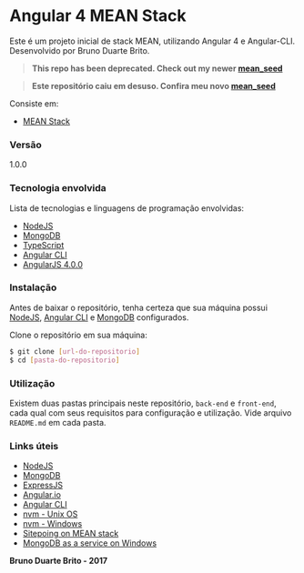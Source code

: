 # Angular 4 MEAN Stack

Este é um projeto inicial de stack MEAN, utilizando Angular 4 e Angular-CLI. Desenvolvido por Bruno Duarte Brito.

> **This repo has been deprecated. Check out my newer [mean_seed](https://github.com/brunodb3/mean_seed)**

> **Este repositório caiu em desuso. Confira meu novo [mean_seed](https://github.com/brunodb3/mean_seed)**

Consiste em:

  * [MEAN Stack](https://github.com/brunodb3/ng4_mean)

### Versão
1.0.0

### Tecnologia envolvida

Lista de tecnologias e linguagens de programação envolvidas:

* [NodeJS](https://nodejs.org)
* [MongoDB](https://www.mongodb.com/)
* [TypeScript](https://www.typescriptlang.org/)
* [Angular CLI](https://cli.angular.io/)
* [AngularJS 4.0.0](https://angular.io/)

### Instalação

Antes de baixar o repositório, tenha certeza que sua máquina possui [NodeJS](https://nodejs.org/en/), [Angular CLI](https://cli.angular.io/) e [MongoDB](https://www.mongodb.com/) configurados.

Clone o repositório em sua máquina:

```sh
$ git clone [url-do-repositorio]
$ cd [pasta-do-repositorio]
```

### Utilização

Existem duas pastas principais neste repositório, ```back-end``` e ```front-end```, cada qual com seus requisitos para configuração e utilização. Vide arquivo ```README.md``` em cada pasta.

### Links úteis

* [NodeJS](https://nodejs.org/en/)
* [MongoDB](https://www.mongodb.com/)
* [ExpressJS](https://expressjs.com/)
* [Angular.io](https://angular.io/)
* [Angular CLI](https://cli.angular.io/)
* [nvm - Unix OS](https://github.com/creationix/nvm)
* [nvm - Windows](https://github.com/coreybutler/nvm-windows)
* [Sitepoing on MEAN stack](https://www.sitepoint.com/introduction-mean-stack/)
* [MongoDB as a service on Windows](https://blog.ajduke.in/2013/04/10/install-setup-and-start-mongodb-on-windows/)

**Bruno Duarte Brito - 2017**
